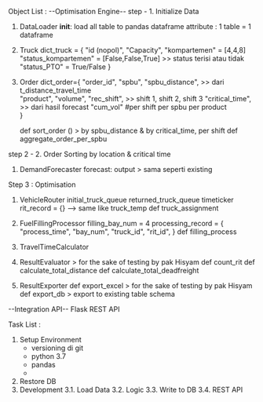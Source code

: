 Object List : 
--Optimisation Engine--
step - 1. Initialize Data
1. DataLoader
    __init__:
        load all table to pandas dataframe
    attribute : 
        1 table = 1 dataframe      
2. Truck
    dict_truck = {
        "id (nopol)",
        "Capacity",
        "kompartemen" = [4,4,8]
        "status_kompartemen" = [False,False,True]  >> status terisi atau tidak     
        "status_PTO" = True/False
    }

3. Order
    dict_order={
        "order_id",
        "spbu",
        "spbu_distance",   >> dari t_distance_travel_time       
        "product",
        "volume",
        "rec_shift",     >> shift 1, shift 2, shift 3
        "critical_time",  >> dari hasil forecast
        "cum_vol" #per shift per spbu per product        
    }

    def sort_order () > by spbu_distance & by critical_time, per shift
    def aggregate_order_per_spbu

step 2 - 2. Order Sorting by location & critical time
1. DemandForecaster
    forecast:
    output > sama seperti existing  

Step 3 : Optimisation
1. VehicleRouter
    initial_truck_queue
    returned_truck_queue
    timeticker
    rit_record = {}  --> same like truck_temp
    def truck_assignment
    
2. FuelFillingProcessor
    filling_bay_num = 4 
    processing_record = {
        "process_time",
        "bay_num",
        "truck_id",
        "rit_id",
    }
    def filling_process

3. TravelTimeCalculator

    
4. ResultEvaluator      > for the sake of testing by pak Hisyam
    def count_rit
    def calculate_total_distance
    def calculate_total_deadfreight

5. ResultExporter
    def export_excel    > for the sake of testing by pak Hisyam
    def export_db       > export to existing table schema

--Integration API--
Flask REST API

Task List : 
1. Setup Environment
    - versioning di git
    - python 3.7
    - pandas 
    -     
2. Restore DB
3. Development
    3.1. Load Data
    3.2. Logic
    3.3. Write to DB
    3.4. REST API